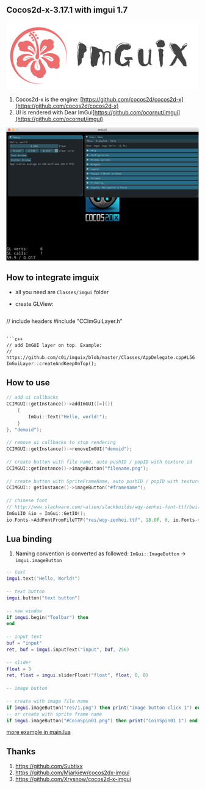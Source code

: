 ## Cocos2d-x-3.17.1 with imgui 1.7

![](logo.png)

1. Cocos2d-x is the engine: [https://github.com/cocos2d/cocos2d-x](https://github.com/cocos2d/cocos2d-x)
2. UI is rendered with Dear ImGui[https://github.com/ocornut/imgui](https://github.com/ocornut/imgui)


![screen](imguix.png)

## How to integrate imguix

- all you need are `Classes/imgui` folder

- create GLView:


  ```c++
// include headers
#include "CCImGuiLayer.h"
  ```

  ```c++
// add ImGUI layer on top. Example:
// https://github.com/c0i/imguix/blob/master/Classes/AppDelegate.cpp#L56
ImGuiLayer::createAndKeepOnTop();
  ```

## How to use

   ```c++
   // add ui callbacks
   CCIMGUI::getInstance()->addImGUI([=](){
       {
           ImGui::Text("Hello, world!");
       }
   }, "demoid");

   // remove ui callbacks to stop rendering
   CCIMGUI::getInstance()->removeImGUI("demoid");

   // create button with file name, auto pushID / popID with texture id
   CCIMGUI::getInstance()->imageButton("filename.png");

   // create button with SpriteFrameName, auto pushID / popID with texture id
   CCIMGUI:: getInstance()->imageButton("#framename");

   // chinese font
   // http://www.slackware.com/~alien/slackbuilds/wqy-zenhei-font-ttf/build/wqy-zenhei-0.4.23-1.tar.gz
   ImGuiIO &io = ImGui::GetIO();
   io.Fonts->AddFontFromFileTTF("res/wqy-zenhei.ttf", 18.0f, 0, io.Fonts->GetGlyphRangesChinese());
   ```

## Lua binding

1. Naming convention is converted as followed: `ImGui::ImageButton` -> `imgui.imageButton`

```lua
-- text
imgui.text("Hello, World!")

-- text button
imgui.button("text button")

-- new window
if imgui.begin("Toolbar") then
end

-- input text
buf = "input"
ret, buf = imgui.inputText("input", buf, 256)

-- slider
float = 3
ret, float = imgui.sliderFloat("float", float, 0, 8)

-- image button

-- create with image file name
if imgui.imageButton("res/1.png") then print("image button click 1") end
-- or create with sprite frame name
if imgui.imageButton("#CoinSpin01.png") then print("CoinSpin01 1") end
```

[more example in main.lua](Resources/res/main.lua)

## Thanks
1. https://github.com/Subtixx
2. https://github.com/Mjarkiew/cocos2dx-imgui
3. https://github.com/Xrysnow/cocos2d-x-imgui
